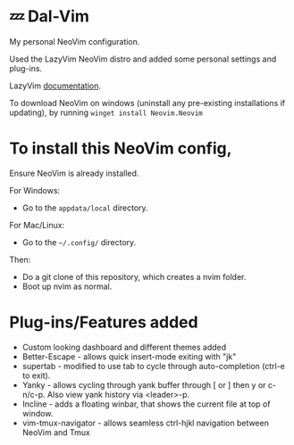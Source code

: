 # 💤 Dal-Vim
My personal NeoVim configuration.

Used the LazyVim NeoVim distro and added some personal settings and plug-ins.

LazyVim [documentation](https://lazyvim.github.io/installation).

To download NeoVim on windows (uninstall any pre-existing installations if updating), by  running ```winget install Neovim.Neovim```

# To install this NeoVim config,

Ensure NeoVim is already installed.

For Windows:
- Go to the ```appdata/local``` directory.

For Mac/Linux:
- Go to the ```~/.config/``` directory.

Then:
- Do a git clone of this repository, which creates a nvim folder.
- Boot up nvim as normal.

# Plug-ins/Features added

- Custom looking dashboard and different themes added
- Better-Escape - allows quick insert-mode exiting with "jk"
- supertab - modified to use tab to cycle through auto-completion (ctrl-e to exit).
- Yanky - allows cycling through yank buffer through \[ or \] then y or c-n/c-p. Also view yank history via &lt;leader&gt;-p.
- Incline - adds a floating winbar, that shows the current file at top of window.
- vim-tmux-navigator - allows seamless ctrl-hjkl navigation between NeoVim and Tmux

